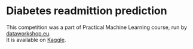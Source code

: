 # Diabetes readmittion prediction

This competition was a part of Practical Machine Learning course, run by [dataworkshop.eu](dataworkshop.eu).  
It is available on [Kaggle](https://www.kaggle.com/c/diabetes-readmission/).
